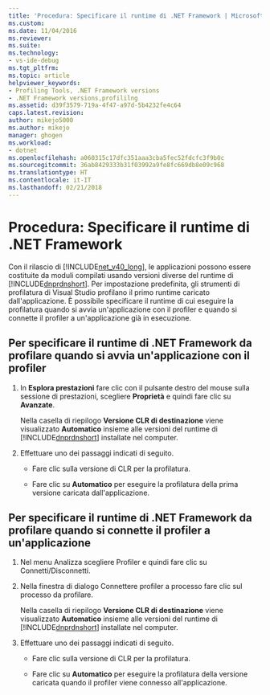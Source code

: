 ```yaml
---
title: 'Procedura: Specificare il runtime di .NET Framework | Microsoft Docs'
ms.custom: 
ms.date: 11/04/2016
ms.reviewer: 
ms.suite: 
ms.technology:
- vs-ide-debug
ms.tgt_pltfrm: 
ms.topic: article
helpviewer_keywords:
- Profiling Tools, .NET Framework versions
- .NET Framework versions,profililng
ms.assetid: d39f3579-719a-4f47-a97d-5b4232fe4c64
caps.latest.revision: 
author: mikejo5000
ms.author: mikejo
manager: ghogen
ms.workload:
- dotnet
ms.openlocfilehash: a060315c17dfc351aaa3cba5fec52fdcfc3f9b0c
ms.sourcegitcommit: 36ab8429333b31f03992a9fe8fc669db8e09c968
ms.translationtype: HT
ms.contentlocale: it-IT
ms.lasthandoff: 02/21/2018
---
```

# <a name="how-to-specify-the-net-framework-runtime"></a>Procedura: Specificare il runtime di .NET Framework

Con il rilascio di [!INCLUDE[net_v40_long](../code-quality/includes/net_v40_long_md.md)], le applicazioni possono essere costituite da moduli compilati usando versioni diverse del runtime di [!INCLUDE[dnprdnshort](../code-quality/includes/dnprdnshort_md.md)]. Per impostazione predefinita, gli strumenti di profilatura di Visual Studio profilano il primo runtime caricato dall'applicazione. È possibile specificare il runtime di cui eseguire la profilatura quando si avvia un'applicazione con il profiler e quando si connette il profiler a un'applicazione già in esecuzione.

## <a name="to-specify-the-net-framework-run-time-to-profile-when-starting-an-application-with-the-profiler"></a>Per specificare il runtime di .NET Framework da profilare quando si avvia un'applicazione con il profiler

1. In **Esplora prestazioni** fare clic con il pulsante destro del mouse sulla sessione di prestazioni, scegliere **Proprietà** e quindi fare clic su **Avanzate**.

     Nella casella di riepilogo **Versione CLR di destinazione** viene visualizzato **Automatico** insieme alle versioni del runtime di [!INCLUDE[dnprdnshort](../code-quality/includes/dnprdnshort_md.md)] installate nel computer.

2. Effettuare uno dei passaggi indicati di seguito.

    - Fare clic sulla versione di CLR per la profilatura.

    - Fare clic su **Automatico** per eseguire la profilatura della prima versione caricata dall'applicazione.

## <a name="to-specify-the-net-framework-run-time-to-profile-when-attaching-the-profiler-to-an-application"></a>Per specificare il runtime di .NET Framework da profilare quando si connette il profiler a un'applicazione

1. Nel menu Analizza scegliere Profiler e quindi fare clic su Connetti/Disconnetti.

2. Nella finestra di dialogo Connettere profiler a processo fare clic sul processo da profilare.

     Nella casella di riepilogo **Versione CLR di destinazione** viene visualizzato **Automatico** insieme alle versioni del runtime di [!INCLUDE[dnprdnshort](../code-quality/includes/dnprdnshort_md.md)] installate nel computer.

3. Effettuare uno dei passaggi indicati di seguito.

    - Fare clic sulla versione di CLR per la profilatura.

    - Fare clic su **Automatico** per eseguire la profilatura della versione caricata quando il profiler viene connesso all'applicazione.